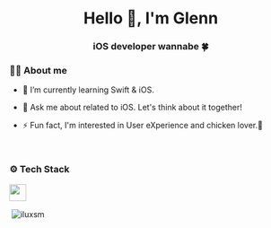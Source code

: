 <h1 align="center">Hello 👋, I'm Glenn</h1>
<h3 align="center">iOS developer wannabe 🍀</h3>

<!--
[![Twitter URL](https://img.shields.io/twitter/url?label=Be%20frineds%20with%20%40iluxsm&style=social&url=https%3A%2F%2Ftwitter.com%2Filuxsm)](https://twitter.com/iluxsm)
</br>
-->

### 👨‍💻 About me
- 🌱 I’m currently learning Swift & iOS.

- 💬 Ask me about related to iOS. Let's think about it together!

- ⚡ Fun fact, I'm interested in User eXperience and chicken lover.🤭
</br>

### ⚙️ Tech Stack
<code><img height="30" src="https://www.vectorlogo.zone/logos/swift/swift-horizontal.svg"></code>
<p>&nbsp;<img align="center" src="https://github-readme-stats.vercel.app/api?username=iluxsm&show_icons=true&locale=en" alt="iluxsm" /></p>

